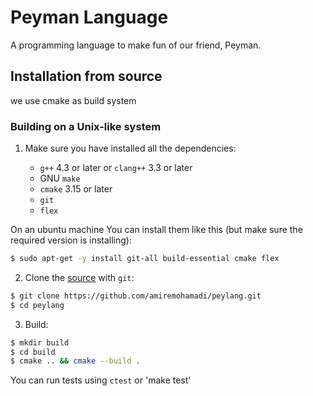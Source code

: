 # Peyman Language

A programming language to make fun of our friend, Peyman.

## Installation from source

we use cmake as build system

### Building on a Unix-like system
1. Make sure you have installed all the dependencies:

    * `g++` 4.3 or later or `clang++` 3.3 or later
    * GNU `make`
    * `cmake` 3.15 or later
    * `git`
    * `flex`

On an ubuntu machine You can install them like this (but make sure the required version is installing):
```sh
$ sudo apt-get -y install git-all build-essential cmake flex
```

2. Clone the [source](https://github.com/amiremohamadi/peylang.git) with `git`:
```sh
$ git clone https://github.com/amiremohamadi/peylang.git
$ cd peylang
```

3. Build:
```sh
$ mkdir build
$ cd build
$ cmake .. && cmake --build .
```

You can run tests using `ctest` or 'make test'

